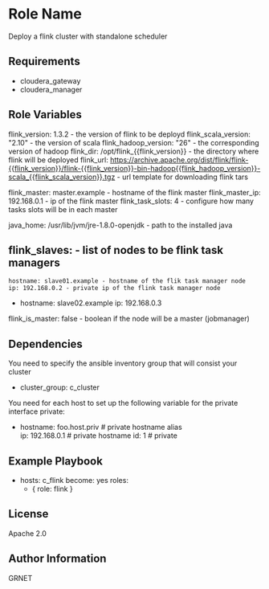 Role Name
=========

Deploy a flink cluster with standalone scheduler

Requirements
------------
- cloudera_gateway
- cloudera_manager

Role Variables
--------------

flink_version: 1.3.2 - the version of flink to be deployd
flink_scala_version: "2.10" - the version of scala 
flink_hadoop_version: "26" - the corresponding version of hadoop 
flink_dir: /opt/flink_{{flink_version}} - the directory where flink will be deployed
flink_url: https://archive.apache.org/dist/flink/flink-{{flink_version}}/flink-{{flink_version}}-bin-hadoop{{flink_hadoop_version}}-scala_{{flink_scala_version}}.tgz - url template for downloading flink tars

flink_master: master.example - hostname of the flink master
flink_master_ip: 192.168.0.1 - ip of the flink master
flink_task_slots: 4 - configure how many tasks slots will be in each master

java_home: /usr/lib/jvm/jre-1.8.0-openjdk - path to the installed java


flink_slaves: - list of nodes to be flink task managers
  -
    hostname: slave01.example - hostname of the flik task manager node
    ip: 192.168.0.2 - private ip of the flink task manager node
  -
    hostname: slave02.example
    ip: 192.168.0.3

flink_is_master: false - boolean if the node will be a master (jobmanager)

Dependencies
------------

You need to specify the ansible inventory group that will consist your cluster
- cluster_group: c_cluster

You need for each host to set up the following variable for the private interface
private:
 - hostname: foo.host.priv  # private hostname alias  
   ip: 192.168.0.1 # private hostname
   id: 1  # private


Example Playbook
----------------

- hosts: c_flink
  become: yes
  roles: 
    - { role: flink }

License
-------

Apache 2.0

Author Information
------------------

GRNET
